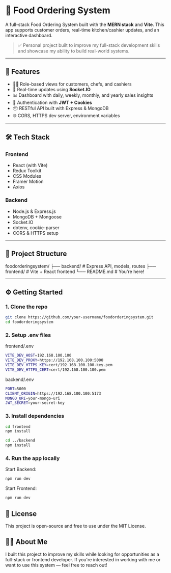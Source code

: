# 🍔 Food Ordering System

A full-stack Food Ordering System built with the **MERN stack** and **Vite**. This app supports customer orders, real-time kitchen/cashier updates, and an interactive dashboard.

> ✅ Personal project built to improve my full-stack development skills and showcase my ability to build real-world systems.

---

## 🚀 Features

- 🧑‍🍳 Role-based views for customers, chefs, and cashiers
- 🔁 Real-time updates using **Socket.IO**
- 📊 Dashboard with daily, weekly, monthly, and yearly sales insights
- 🔐 Authentication with **JWT + Cookies**
- 📦 RESTful API built with Express & MongoDB
- 🌐 CORS, HTTPS dev server, environment variables

---

## 🛠️ Tech Stack

### Frontend
- React (with Vite)
- Redux Toolkit
- CSS Modules
- Framer Motion
- Axios

### Backend
- Node.js & Express.js
- MongoDB + Mongoose
- Socket.IO
- dotenv, cookie-parser
- CORS & HTTPS setup

---

## 📁 Project Structure
foodorderingsystem/
├── backend/ # Express API, models, routes
├── frontend/ # Vite + React frontend
└── README.md # You're here!

---

## ⚙️ Getting Started

### 1. Clone the repo

```bash
git clone https://github.com/your-username/foodorderingsystem.git
cd foodorderingsystem

```
### 2. Setup .env files

frontend/.env
```bash
VITE_DEV_HOST=192.168.100.100
VITE_DEV_PROXY=https://192.168.100.100:5000
VITE_DEV_HTTPS_KEY=cert/192.168.100.100-key.pem
VITE_DEV_HTTPS_CERT=cert/192.168.100.100.pem

```
backend/.env

```bash
PORT=5000
CLIENT_ORIGIN=https://192.168.100.100:5173
MONGO_URI=your-mongo-uri
JWT_SECRET=your-secret-key

```
### 3. Install dependencies

```bash
cd frontend
npm install

cd ../backend
npm install

```
### 4. Run the app locally

Start Backend:
```bash
npm run dev

```
Start Frontend:
```bash
npm run dev

```
## 📄 License
This project is open-source and free to use under the MIT License.

## 🙋‍♂️ About Me
I built this project to improve my skills while looking for opportunities as a full-stack or frontend developer. If you're interested in working with me or want to use this system — feel free to reach out!